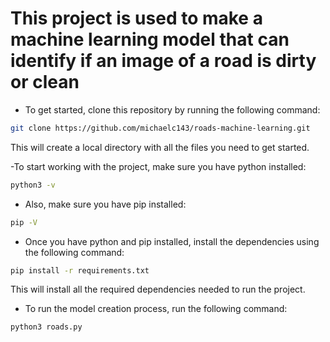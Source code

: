 # This project is used to make a machine learning model that can identify if an image of a road is dirty or clean

- To get started, clone this repository by running the following command:

```bash
git clone https://github.com/michaelc143/roads-machine-learning.git
```

This will create a local directory with all the files you need to get started.

-To start working with the project, make sure you have python installed:

```bash
python3 -v
```

- Also, make sure you have pip installed:

```bash
pip -V
```

- Once you have python and pip installed, install the dependencies using the following command:

```bash
pip install -r requirements.txt
```

This will install all the required dependencies needed to run the project.

- To run the model creation process, run the following command:

```bash
python3 roads.py
```
